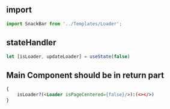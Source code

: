 ## import
```javascript
import SnackBar from '../Templates/Loader';
```

## stateHandler
```javascript
let [isLoader, updateLoader] = useState(false) 
```

## Main Component should be in return part
```html
{
    isLoader?(<Loader isPageCentered={false}/>):(<></>)
}
```


